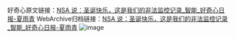 好奇心原文链接：[NSA 说：圣诞快乐，这是我们的非法监控记录_智能_好奇心日报-夏雨青](https://www.qdaily.com/articles/4753.html)
WebArchive归档链接：[NSA 说：圣诞快乐，这是我们的非法监控记录_智能_好奇心日报-夏雨青](http://web.archive.org/web/20190623162619/https://www.qdaily.com/articles/4753.html)
![image](http://ww3.sinaimg.cn/large/007d5XDply1g3w5pxxo8dj30u02go1kx)